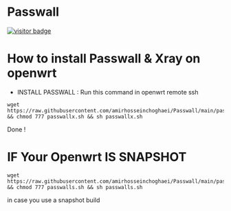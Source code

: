 # Passwall
[![visitor badge](https://img.shields.io/badge/Chat%20on-Telegram-blue.svg)](https://t.me/AmirHosseinTSL)
# How to install Passwall & Xray on openwrt


- INSTALL PASSWALL : Run this command in openwrt remote ssh
```
wget https://raw.githubusercontent.com/amirhosseinchoghaei/Passwall/main/passwallx.sh && chmod 777 passwallx.sh && sh passwallx.sh
```
Done !

# IF Your Openwrt IS SNAPSHOT
```
wget https://raw.githubusercontent.com/amirhosseinchoghaei/Passwall/main/passwalls.sh && chmod 777 passwalls.sh && sh passwalls.sh
```
in case you use a snapshot build
